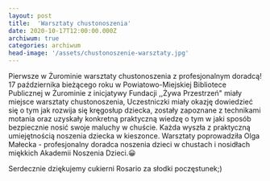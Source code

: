 ```yaml
---
layout: post
title:  'Warsztaty chustonoszenia'
date: 2020-10-17T12:00:00.000Z
archiwum: true
categories: archiwum
head-image: '/assets/chustonoszenie-warsztaty.jpg'
---
```

Pierwsze w Żurominie warsztaty chustonoszenia z profesjonalnym doradcą! 17 października bieżącego roku w Powiatowo-Miejskiej Bibliotece Publicznej w Żurominie z inicjatywy Fundacji ,,Żywa Przestrzeń" miały miejsce warsztaty chustonoszenia, Uczestniczki miały okazję dowiedzieć się o tym jak rozwija się kręgosłup dziecka, zostały zapoznane z technikami motania oraz uzyskały konkretną praktyczną wiedzę o tym w jaki sposób bezpiecznie nosić swoje maluchy w chuście. Każda wyszła z praktyczną umiejętnością noszenia dziecka w kieszonce. Warsztaty poprowadziła Olga Małecka - profesjonalny doradca noszenia dzieci w chustach i nosidłach miękkich Akademii Noszenia Dzieci.😀

Serdecznie dziękujemy cukierni Rosario za słodki poczęstunek;)
